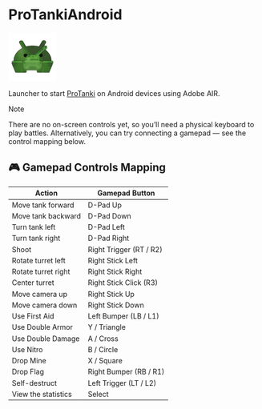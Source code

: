 # ProTankiAndroid

![Logo](icons/icon_96.png)

Launcher to start [ProTanki](http://pro-tanki.com) on Android devices using Adobe AIR.

> [!NOTE]  
> There are no on-screen controls yet, so you’ll need a physical keyboard to play battles.
> Alternatively, you can try connecting a gamepad — see the control mapping below.

## 🎮 Gamepad Controls Mapping

| Action              | Gamepad Button           |
|---------------------|--------------------------|
| Move tank forward   | D-Pad Up                 |
| Move tank backward  | D-Pad Down               |
| Turn tank left      | D-Pad Left               |
| Turn tank right     | D-Pad Right              |
| Shoot               | Right Trigger (RT / R2)  |
| Rotate turret left  | Right Stick Left         |
| Rotate turret right | Right Stick Right        |
| Center turret       | Right Stick Click (R3)   |
| Move camera up      | Right Stick Up           |
| Move camera down    | Right Stick Down         |
| Use First Aid       | Left Bumper (LB / L1)    |
| Use Double Armor    | Y / Triangle             |
| Use Double Damage   | A / Cross                |
| Use Nitro           | B / Circle               |
| Drop Mine           | X / Square               |
| Drop Flag           | Right Bumper (RB / R1)   |
| Self-destruct       | Left Trigger (LT / L2)   |
| View the statistics | Select                   |
